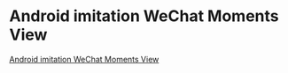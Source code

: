 # Android imitation WeChat Moments View
[Android imitation WeChat Moments View](https://aiwithcloud.com/2022/09/15/android_imitation_wechat_moments_view/)